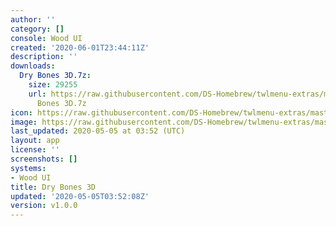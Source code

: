 ```yaml
---
author: ''
category: []
console: Wood UI
created: '2020-06-01T23:44:11Z'
description: ''
downloads:
  Dry Bones 3D.7z:
    size: 29255
    url: https://raw.githubusercontent.com/DS-Homebrew/twlmenu-extras/master/_nds/TWiLightMenu/akmenu/themes/Dry
      Bones 3D.7z
icon: https://raw.githubusercontent.com/DS-Homebrew/twlmenu-extras/master/_nds/TWiLightMenu/akmenu/themes/meta/Dry%20Bones%203D/icon.png
image: https://raw.githubusercontent.com/DS-Homebrew/twlmenu-extras/master/_nds/TWiLightMenu/akmenu/themes/meta/Dry%20Bones%203D/icon.png
last_updated: 2020-05-05 at 03:52 (UTC)
layout: app
license: ''
screenshots: []
systems:
- Wood UI
title: Dry Bones 3D
updated: '2020-05-05T03:52:08Z'
version: v1.0.0
---
```

